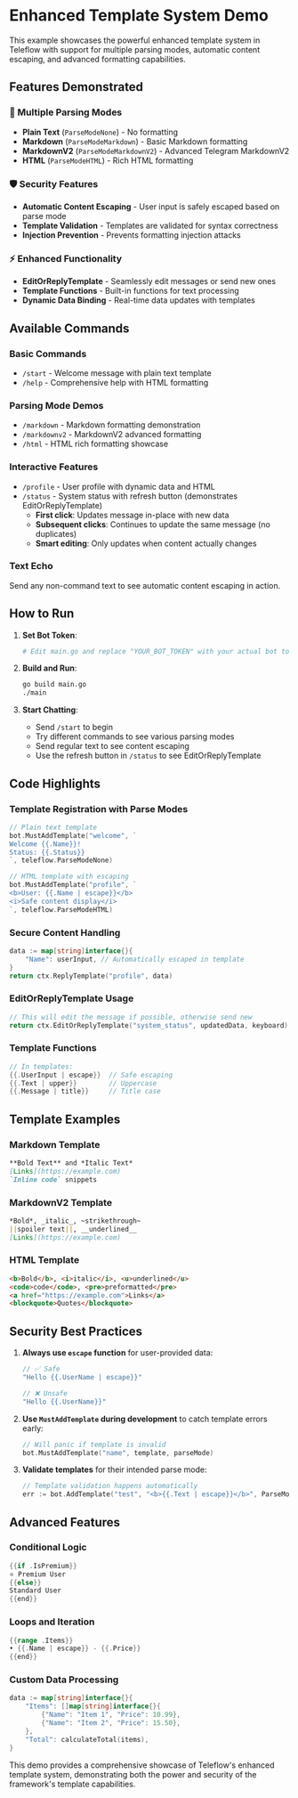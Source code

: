 # Enhanced Template System Demo

This example showcases the powerful enhanced template system in Teleflow with support for multiple parsing modes, automatic content escaping, and advanced formatting capabilities.

## Features Demonstrated

### 🎨 Multiple Parsing Modes
- **Plain Text** (`ParseModeNone`) - No formatting
- **Markdown** (`ParseModeMarkdown`) - Basic Markdown formatting
- **MarkdownV2** (`ParseModeMarkdownV2`) - Advanced Telegram MarkdownV2
- **HTML** (`ParseModeHTML`) - Rich HTML formatting

### 🛡️ Security Features
- **Automatic Content Escaping** - User input is safely escaped based on parse mode
- **Template Validation** - Templates are validated for syntax correctness
- **Injection Prevention** - Prevents formatting injection attacks

### ⚡ Enhanced Functionality
- **EditOrReplyTemplate** - Seamlessly edit messages or send new ones
- **Template Functions** - Built-in functions for text processing
- **Dynamic Data Binding** - Real-time data updates with templates

## Available Commands

### Basic Commands
- `/start` - Welcome message with plain text template
- `/help` - Comprehensive help with HTML formatting

### Parsing Mode Demos
- `/markdown` - Markdown formatting demonstration
- `/markdownv2` - MarkdownV2 advanced formatting
- `/html` - HTML rich formatting showcase

### Interactive Features
- `/profile` - User profile with dynamic data and HTML
- `/status` - System status with refresh button (demonstrates EditOrReplyTemplate)
  - **First click**: Updates message in-place with new data
  - **Subsequent clicks**: Continues to update the same message (no duplicates)
  - **Smart editing**: Only updates when content actually changes

### Text Echo
Send any non-command text to see automatic content escaping in action.

## How to Run

1. **Set Bot Token**:
   ```bash
   # Edit main.go and replace "YOUR_BOT_TOKEN" with your actual bot token
   ```

2. **Build and Run**:
   ```bash
   go build main.go
   ./main
   ```

3. **Start Chatting**:
   - Send `/start` to begin
   - Try different commands to see various parsing modes
   - Send regular text to see content escaping
   - Use the refresh button in `/status` to see EditOrReplyTemplate

## Code Highlights

### Template Registration with Parse Modes
```go
// Plain text template
bot.MustAddTemplate("welcome", `
Welcome {{.Name}}!
Status: {{.Status}}
`, teleflow.ParseModeNone)

// HTML template with escaping
bot.MustAddTemplate("profile", `
<b>User: {{.Name | escape}}</b>
<i>Safe content display</i>
`, teleflow.ParseModeHTML)
```

### Secure Content Handling
```go
data := map[string]interface{}{
    "Name": userInput, // Automatically escaped in template
}
return ctx.ReplyTemplate("profile", data)
```

### EditOrReplyTemplate Usage
```go
// This will edit the message if possible, otherwise send new
return ctx.EditOrReplyTemplate("system_status", updatedData, keyboard)
```

### Template Functions
```go
// In templates:
{{.UserInput | escape}}  // Safe escaping
{{.Text | upper}}        // Uppercase
{{.Message | title}}     // Title case
```

## Template Examples

### Markdown Template
```markdown
**Bold Text** and *Italic Text*
[Links](https://example.com)
`Inline code` snippets
```

### MarkdownV2 Template
```markdown
*Bold*, _italic_, ~strikethrough~
||spoiler text||, __underlined__
[Links](https://example.com)
```

### HTML Template
```html
<b>Bold</b>, <i>italic</i>, <u>underlined</u>
<code>code</code>, <pre>preformatted</pre>
<a href="https://example.com">Links</a>
<blockquote>Quotes</blockquote>
```

## Security Best Practices

1. **Always use `escape` function** for user-provided data:
   ```go
   // ✅ Safe
   "Hello {{.UserName | escape}}"
   
   // ❌ Unsafe
   "Hello {{.UserName}}"
   ```

2. **Use `MustAddTemplate` during development** to catch template errors early:
   ```go
   // Will panic if template is invalid
   bot.MustAddTemplate("name", template, parseMode)
   ```

3. **Validate templates** for their intended parse mode:
   ```go
   // Template validation happens automatically
   err := bot.AddTemplate("test", "<b>{{.Text | escape}}</b>", ParseModeHTML)
   ```

## Advanced Features

### Conditional Logic
```go
{{if .IsPremium}}
⭐ Premium User
{{else}}
Standard User  
{{end}}
```

### Loops and Iteration
```go
{{range .Items}}
• {{.Name | escape}} - {{.Price}}
{{end}}
```

### Custom Data Processing
```go
data := map[string]interface{}{
    "Items": []map[string]interface{}{
        {"Name": "Item 1", "Price": 10.99},
        {"Name": "Item 2", "Price": 15.50},
    },
    "Total": calculateTotal(items),
}
```

This demo provides a comprehensive showcase of Teleflow's enhanced template system, demonstrating both the power and security of the framework's template capabilities.